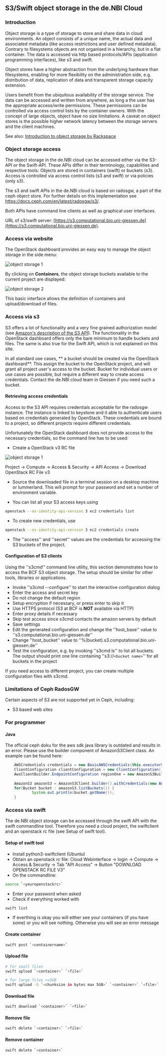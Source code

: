## S3/Swift object storage in the de.NBI Cloud

### Introduction

Object storage is a type of storage to store and share data in cloud environments. An object consists of a unique name, the actual data and associated metadata (like access restrictions and user defined metadata). Contrary to filesystems objects are not organised in a hierarchy, but in a flat container. The data is accessed via http based protocols/APIs (application programming interfaces), like s3 and swift.

Object stores have a higher abstraction from the underlying hardware than filesystems, enabling for more flexibility on the administration side, e.g. distribution of data, replication of data and transparent storage capacity extension.

Users benefit from the ubiquitous availability of the storage service. The data can be accessed and written from anywhere, as long a the user has the appropriate access/write permissions. These permissions can be controlled via access control lists by the container owners. With the concept of large objects, object have no size limitations. A caveat on object stores is the possible higher network latency between the storage servers and the client machines.

See also: [Introduction to object storage by Rackspace](http://blog.rackspace.com/introduction-to-object-storage)

### Object storage access 

The object storage in the de.NBI cloud can be accessed either via the S3-API or the Swift-API. These APIs differ in their terminology, capabilities and respective tools: Objects are stored in containers (swift) or buckets (s3). Access is controlled via access control lists (s3 and swift) or via policies (only s3).

The s3 and swift APIs in the de.NBI cloud is based on radosgw, a part of the ceph object store. For further details on this implementation see https://docs.ceph.com/en/latest/radosgw/s3/.

Both APIs have command line clients as well as graphical user interfaces.

URL of s3/swift server: [https://s3.computational.bio.uni-giessen.de](https://s3.computational.bio.uni-giessen.de).

### Access via website

The OpenStack dashboard provides an easy way to manage the object storage in the side menu:

![object storage 1](img/os_1.png)

By clicking on **Containers**, the object storage buckets available to the current project are displayed:

![object storage 2](img/os_2.png)

This basic interface allows the definition of containers and upload/download of files.

### Access via s3

S3 offers a lot of functionality and a very fine grained authorization model (see [ Amazon's description of the S3 API](http://docs.aws.amazon.com/AmazonS3/latest/API/Welcome.html)). The functionality in the OpenStack dashboard offers only the bare minimum to handle buckets and files. The same is also true for the Swift API, which is not explained on this site.

In all standard use cases, ** a bucket should be created via the OpenStack dashboard**. This assign the bucket to the OpenStack project, and will grant all project user's access to the bucket. Bucket for individual users or use cases are possible, but require a different way to create access credentials. Contact the de.NBI cloud team in Giessen if you need such a bucket.

#### Retrieving access credentials

Access to the S3 API requires credentials acceptable for the radosgw instance. The instance is linked to keystone and it able to authenticate users based on credentials generated by OpenStack. These credentials are bound to a project, so different projects require different credentials.

Unfortunately the OpenStack dashboard does not provide access to the necessary credentials, so the command line has to be used:


*  Create a OpenStack v3 RC file

![object storage 1](img/os_3.png)

Project -> Compute -> Access & Security -> API Access -> Download OpenStack RC File v3


*  Source the downloaded file in a terminal session on a desktop machine or lummerland. This will prompt for your password and set a number of environment variable.

*  You can list all your S3 access keys using 

```bash
openstack --os-identity-api-version 3 ec2 credentials list
```    


*  To create new credentials, use

```bash
openstack --os-identity-api-version 3 ec2 credentials create
```    

*  The ''access'' and ''secret'' values are the credentials for accessing the S3 buckets of the project.

#### Configuration of S3 clients

Using the ''s3cmd'' command line utility, this section demonstrates how to access the BCF S3 object storage. The setup should be similar for other tools, libraries or applications.



*  Invoke ''s3cmd --configure'' to start the interactive configuration dialog
*  Enter the access and secret key
*  Do not change the default region
*  Setup encryption if necessary, or press enter to skip it
*  Use HTTPS protocol (S3 at BCF is **NOT** available via HTTP)
*  Enter proxy details if necessary
*  Skip test access since s3cmd contacts the amazon servers by default
*  Save settings
*  Edit the generated configuration and change the ''host_base'' value to ''s3.computational.bio.uni-giessen.de''
*  Change ''host_bucket'' value to ''%(bucket).s3.computational.bio.uni-giessen.de''
*  Test the configuration, e.g. by invoking ''s3cmd ls'' to list all buckets. The output should print one line containing ''s3://`<bucket name>`'' for all buckets in the project

If you need access to different project, you can create multiple configuration files with s3cmd.

### Limitations of Ceph RadosGW

Certain aspects of S3 are not supported yet in Ceph, including:

*  S3 based web sites


### For programmer

#### Java

The official ceph doku for the aws sdk java library is outdated and results in an error. Please use the builder component of AmazonS3Client class.
An example can be found here:

```java
    AWSCredentials credentials = new BasicAWSCredentials(this.executorS3Key, this.executorS3Secret);
    ClientConfiguration clientConfiguration = new ClientConfiguration();
    AwsClientBuilder.EndpointConfiguration regionOne = new AmazonS3Builder.EndpointConfiguration("s3.computational.bio.uni-giessen.de", "RegionOne");
    
    AmazonS3 amazonS3 = AmazonS3Client.builder().withCredentials(new AWSStaticCredentialsProvider(credentials)).withRegion("RegionOne").withEndpointConfiguration(regionOne).build();
    for(Bucket bucket : amazonS3.listBuckets()) {
            System.out.println(bucket.getName());
    }
```        

### Access via swift

The de.NBI object storage can be accessed through the swift API with the swift commandline tool. Therefore you need a cloud project, the swiftclient and an openstack rc file (see Setup of swift tool).

#### Setup of swift tool


*  Install python3-swiftclient (Ubuntu)
*  Obtain an openstack rc file: Cloud Webinterface -> login -> Compute -> Access & Security -> Tab "API Access" -> Button "DOWNLOAD OPENSTACK RC FILE V3"
*  On the commandline: 

```bash
source `<youropenstackrc>`
```    

*  Enter your password when asked
*  Check if everything worked with

```bash
swift list
```    
 
*  If everthing is okay you will either see your containers (if you have some) or you will see nothing. Otherwise you will see an error message

#### Create container

```bash
swift post `<containername>`
```

#### Upload file

```bash
# for small files
swift upload `<container>` `<file>`
```    

```bash
# for large files >=5GB
swift upload -S `<chunksize in bytes max 5GB>` `<container>` `<file>` 
```

#### Download file

```bash
swift download `<container>` `<file>`
```

#### Remove file

```bash
swift delete `<container>` `<file>`
```

#### Remove container

```bash
swift delete `<container>`
```

